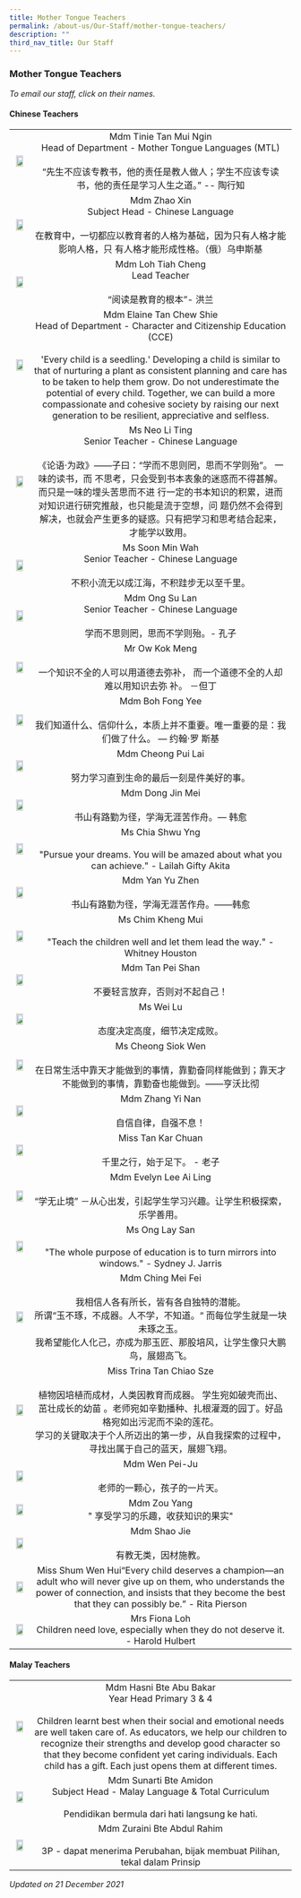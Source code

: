 ```yaml
---
title: Mother Tongue Teachers
permalink: /about-us/Our-Staff/mother-tongue-teachers/
description: ""
third_nav_title: Our Staff
---
```

### Mother Tongue Teachers

*To email our staff, click on their names.*

#### Chinese Teachers

|  |  |
|:---:|:---:|
| <img src="/images/mtt1.png" style="width:80%"> | Mdm Tinie Tan Mui Ngin<br>Head of Department - Mother Tongue Languages (MTL)<br><br>“先生不应该专教书，他的责任是教人做人；学生不应该专读书，他的责任是学习人生之道。” -- 陶行知 |
| <img src="/images/mtt2.png" style="width:80%"> | Mdm Zhao Xin<br>Subject Head - Chinese Language<br><br>在教育中，一切都应以教育者的人格为基础，因为只有人格才能影响人格，只 有人格才能形成性格。（俄）乌申斯基 |
| <img src="/images/mtt3.png" style="width:80%"> | Mdm Loh Tiah Cheng<br>Lead Teacher<br><br>“阅读是教育的根本”- 洪兰 |
| <img src="/images/mtt4.png" style="width:80%"> | Mdm Elaine Tan Chew Shie<br>Head of Department - Character and Citizenship Education (CCE)<br><br>'Every child is a seedling.' Developing a child is similar to that of nurturing a plant as consistent planning and care has to be taken to help them grow. Do not underestimate the potential of every child. Together, we can build a more compassionate and cohesive society by raising our next generation to be resilient, appreciative and selfless. |
| <img src="/images/mtt5.png" style="width:80%"> | Ms Neo Li Ting<br>Senior Teacher - Chinese Language<br><br>《论语·为政》——子曰：“学而不思则罔，思而不学则殆”。 一味的读书，而 不思考，只会受到书本表象的迷惑而不得甚解。而只是一味的埋头苦思而不进 行一定的书本知识的积累，进而对知识进行研究推敲，也只能是流于空想，问 题仍然不会得到解决，也就会产生更多的疑惑。只有把学习和思考结合起来， 才能学以致用。 |
| <img src="/images/mtt6.png" style="width:80%"> | Ms Soon Min Wah<br>Senior Teacher - Chinese Language<br><br>不积小流无以成江海，不积跬步无以至千里。 |
| <img src="/images/mtt7.png" style="width:80%">  | Mdm Ong Su Lan<br>Senior Teacher - Chinese Language<br><br>学而不思则罔，思而不学则殆。- 孔子  |
| <img src="/images/mtt8.png" style="width:80%"> | Mr Ow Kok Meng<br><br>一个知识不全的人可以用道德去弥补， 而一个道德不全的人却难以用知识去弥 补。 －但丁 |
| <img src="/images/mtt9.png" style="width:80%"> | Mdm Boh Fong Yee<br><br>我们知道什么、信仰什么，本质上并不重要。唯一重要的是：我们做了什么。 — 约翰·罗 斯基 |
| <img src="/images/mtt10.png" style="width:80%"> | Mdm Cheong Pui Lai<br><br>努力学习直到生命的最后一刻是件美好的事。 |
| <img src="/images/mtt11.png" style="width:80%"> | Mdm Dong Jin Mei<br><br>书山有路勤为径，学海无涯苦作舟。— 韩愈 |
| <img src="/images/mtt12.png" style="width:80%"> | Ms Chia Shwu Yng<br><br>"Pursue your dreams. You will be amazed about what you can achieve." - Lailah Gifty Akita |
| <img src="/images/mtt13.png" style="width:80%"> | Mdm Yan Yu Zhen<br><br>书山有路勤为径，学海无涯苦作舟。——韩愈 |
| <img src="/images/mtt14.png" style="width:80%"> | Ms Chim Kheng Mui<br><br>"Teach the children well and let them lead the way." - Whitney Houston |
| <img src="/images/mtt15.png" style="width:80%"> | Mdm Tan Pei Shan<br><br>不要轻言放弃，否则对不起自己！ |
| <img src="/images/mtt16.png" style="width:80%"> | Ms Wei Lu<br><br>态度决定高度，细节决定成败。 |
| <img src="/images/mtt17.png" style="width:80%"> | Ms Cheong Siok Wen<br><br>在日常生活中靠天才能做到的事情，靠勤奋同样能做到；靠天才不能做到的事情，靠勤奋也能做到。——亨沃比彻 |
| <img src="/images/mtt18.png" style="width:80%"> | Mdm Zhang Yi Nan<br><br>自信自律，自强不息！ |
| <img src="/images/mtt19.png" style="width:80%"> | Miss Tan Kar Chuan<br><br>千里之行，始于足下。 - 老子 |
| <img src="/images/mtt20.png" style="width:80%"> | Mdm Evelyn Lee Ai Ling<br><br>“学无止境” －从心出发，引起学生学习兴趣。让学生积极探索，乐学善用。 |
| <img src="/images/mtt21.png" style="width:80%"> | Ms Ong Lay San<br><br>"The whole purpose of education is to turn mirrors into windows." - Sydney J. Jarris |
| <img src="/images/mtt22.png" style="width:80%"> | Mdm Ching Mei Fei<br><br>我相信人各有所长，皆有各自独特的潜能。<br>所谓“玉不琢，不成器。人不学，不知道。“ 而每位学生就是一块未琢之玉。<br>我希望能化人化己，亦成为那玉匠、那股培风，让学生像只大鹏鸟，展翅高飞。 |
| <img src="/images/mtt23.png" style="width:80%"> | Miss Trina Tan Chiao Sze<br><br>植物因培植而成材，人类因教育而成器。 学生宛如破壳而出、茁壮成长的幼苗 。老师宛如辛勤播种、扎根灌溉的园丁。好品格宛如出污泥而不染的莲花。<br>学习的关键取决于个人所迈出的第一步，从自我探索的过程中，寻找出属于自己的蓝天，展翅飞翔。 |
| <img src="/images/mtt24.png" style="width:80%"> | Mdm Wen Pei-Ju<br><br>老师的一颗心，孩子的一片天。 |
| <img src="/images/mtt25.png" style="width:80%"> | Mdm Zou Yang<br> " 享受学习的乐趣，收获知识的果实" |
| <img src="/images/mtt26.png" style="width:80%"> | Mdm Shao Jie<br><br>有教无类，因材施教。 |
| <img src="/images/mtt27.png" style="width:80%"> | Miss Shum Wen Hui“Every child deserves a champion—an adult who will never give up on them, who understands the power of connection, and insists that they become the best that they can possibly be.” - Rita Pierson  |
| <img src="/images/mtt28.png" style="width:80%"> | Mrs Fiona Loh<br>Children need love, especially when they do not deserve it. - Harold Hulbert  |

#### Malay Teachers

|  |  |
|:---:|:---:|
| <img src="/images/mtt29.png" style="width:80%"> | Mdm Hasni Bte Abu Bakar<br>Year Head Primary 3 & 4<br><br>Children learnt best when their social and emotional needs are well taken care of. As educators, we help our children to recognize their strengths and develop good character so that they become confident yet caring individuals. Each child has a gift. Each just opens them at different times. |
| <img src="/images/mtt30.png" style="width:80%"> | Mdm Sunarti Bte Amidon<br>Subject Head - Malay Language & Total Curriculum<br><br>Pendidikan bermula dari hati langsung ke hati. |
| <img src="/images/mtt31.png" style="width:80%"> | Mdm Zuraini Bte Abdul Rahim<br><br>3P - dapat menerima Perubahan, bijak membuat Pilihan, tekal dalam Prinsip |

*Updated on 21 December 2021*